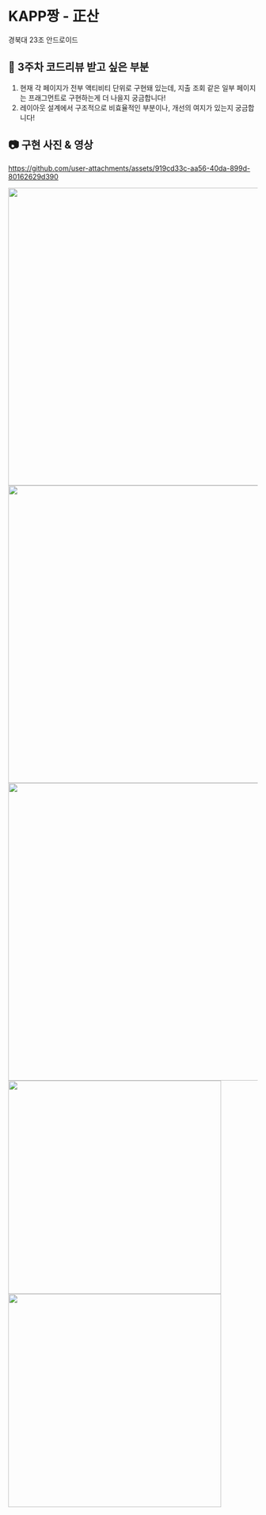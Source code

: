 # KAPP짱 - 正산
경북대 23조 안드로이드

## 💬 3주차 코드리뷰 받고 싶은 부분
1. 현재 각 페이지가 전부 액티비티 단위로 구현돼 있는데, 지출 조회 같은 일부 페이지는 프래그먼트로 구현하는게 더 나을지 궁금합니다!
2. 레이아웃 설계에서 구조적으로 비효율적인 부분이나, 개선의 여지가 있는지 궁금합니다!

## 📷 구현 사진 & 영상

https://github.com/user-attachments/assets/919cd33c-aa56-40da-899d-80162629d390

<img src="https://github.com/user-attachments/assets/b3574de4-8eed-4873-b49c-dc0d455a1165" height="600">
<img src="https://github.com/user-attachments/assets/966daca5-b714-485e-a5c4-3d7709f363b1" height="600">
<img src="https://github.com/user-attachments/assets/4284a490-c3d7-4864-8a66-08771256eb77" height="600">

<img src="https://github.com/user-attachments/assets/2e1c19b0-1557-4259-ba79-046e88d069c1" height="430">
<img src="https://github.com/user-attachments/assets/60bb1333-83d0-4edb-b5ff-1180e462f27a" height="430">
